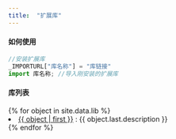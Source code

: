 ```yaml
---
title:  "扩展库"
---
```



#### 如何使用

```js
//安装扩展库
_IMPORTURL["库名称"] = "库链接"
import 库名称; //导入刚安装的扩展库
```

#### 库列表

<dl>{% for object in site.data.lib %}
    <li><a href="samples/{{ object.last.keywords }}">{{ object | first }}</a>
        : {{ object.last.description }}
    </li>{% endfor %}
</dl>

